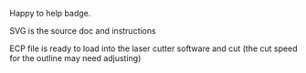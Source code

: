 Happy to help badge.

SVG is the source doc and instructions

ECP file is ready to load into the laser cutter software and cut (the cut speed for the outline may need adjusting)

